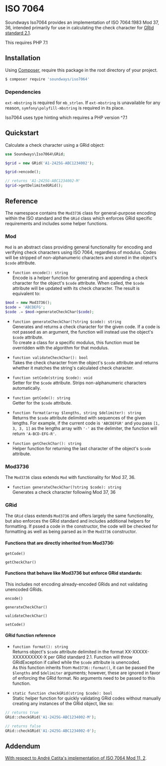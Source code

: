 # ISO 7064

Soundways Iso7064 provides an implementation of ISO 7064:1983 Mod 37, 36, intended primarily for use in calculating the check character for [GRid standard 2.1](https://ifpi.org/downloads/GRid_Standard_v2_1.pdf).

This requires PHP 7.1

## Installation

Using [Composer](https://getcomposer.org), require this package in the root directory of your project.

```bash
$ composer require 'soundways/iso7064'
```

### Dependencies

`ext-mbstring` is required for `mb_strlen`.  If `ext-mbstring` is unavailable for any reason, `symfony\polyfill-mbstring` is required in its place.

Iso7064 uses type hinting which requires a PHP version ^7.1  

## Quickstart

Calculate a check character using a GRid object:

```php
use Soundways\Iso7064\GRid;

$grid = new GRid('A1-2425G-ABC1234002');

$grid->encode();

// returns 'A1-2425G-ABC1234002-M'
$grid->getDelimitedGRid();
```

## Reference

The namespace contains the `Mod3736` class for general-purpose encoding within the ISO standard and the `GRid` class which enforces GRid specific requirements and includes some helper functions.

### Mod

`Mod` is an abstract class providing general functionality for encoding and verifying check characters using ISO 7064, regardless of modulus.  Codes will be stripped of non-alphanumeric characters and stored in the object's `$code` attribute.

- `function encode(): string`  
Encode is a helper function for generating and appending a check character for the object's `$code` attribute.  When called, the `$code` attribute will be updated with its check character.  The result is equivalent to:
```php
$mod = new Mod3736();
$code = 'ABCDEFG';
$code .= $mod->generateCheckChar($code);
```

- `function generateCheckChar(?string $code): string`  
Generates and returns a check character for the given code.  If a code is not passed as an argument, the function will instead use the object's `$code` attribute.  
To create a class for a specific modulus, this function must be overridden with the algorithm for that modulus.

- `function validateCheckChar(): bool`  
Takes the check character from the object's `$code` attribute and returns whether it matches the string's calculated check character.  

- `function setCode(string $code): void`  
Setter for the `$code` attribute.  Strips non-alphanumeric characters automatically.

- `function getCode(): string`  
Getter for the `$code` attribute.

- `function format(array $lengths, string $delimiter): string`  
Returns the `$code` attribute delimited with sequences of the given lengths.  For example, if the current code is `'ABCDEFGR'` and you pass `[1, 3, 3, 1]` as the lengths array with `'-'` as the delimiter, the function will return `'A-BCD-EFG-R'`.

- `function getCheckChar(): string`  
Helper function for returning the last character of the object's `$code` attribute.

### Mod3736

The `Mod3736` class extends `Mod` with functionality for Mod 37, 36.

- `function generateCheckChar(?string $code): string`  
Generates a check character following Mod 37, 36

### GRid

The `GRid` class extends `Mod3736` and offers largely the same functionality, but also enforces the GRid standard and includes additional helpers for formatting.  If pssed a code in the constructor, the code will be checked for formatting as well as being parsed as in the `Mod3736` constructor.

#### Functions that are directly inherited from Mod3736:

`getCode()`

`getCheckChar()`

#### Functions that behave like Mod3736 but enforce GRid standards:

This includes not encoding already-encoded GRids and not validating unencoded GRids.

`encode()`

`generateCheckChar()`

`validateCheckChar()`

`setCode()`

#### GRid function reference

- `function format(): string`  
Returns object's `$code` attribute delimited in the format XX-XXXXX-XXXXXXXXXX-X per GRid standard 2.1.  Function will throw GRidException if called while the `$code` attribute is unencoded.  
As this function inherits from `Mod3736::format()`, it can be passed the `$lengths` and `$delimiter` arguments; however, these are ignored in favor of enforcing the GRid format.  No arguments need to be passed to this function.

- `static function checkGRid(string $code): bool`  
Static helper function for quickly validating GRid codes without manually creating any instances of the GRid object, like so:  
```php
// returns true
GRid::checkGRid('A1-2425G-ABC1234002-M');

// returns false
GRid::checkGRid('A1-2425G-ABC1234002-0');
```

## Addendum

[With respect to André Catita's implementation of ISO 7064 Mod 11, 2](http://andrecatita.com/code-snippets/iso-7064-mod-112-php/).

